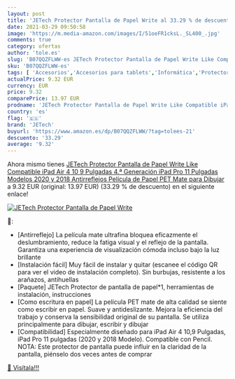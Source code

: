 ```yaml
---
layout: post
title: 'JETech Protector Pantalla de Papel Write al 33.29 % de descuento'
date: 2021-03-29 09:50:58
image: 'https://m.media-amazon.com/images/I/51oeFR1cksL._SL400_.jpg'
comments: true
category: ofertas
author: 'tole.es'
slug: 'B07QQZFLWW-es JETech Protector Pantalla de Papel Write Like Compatible...'
sku: 'B07QQZFLWW-es'
tags: [ 'Accesorios','Accesorios para tablets','Informática','Protectores de pantalla para tablets','ipad','jetech', ]
actualPrice: 9.32 EUR
currency: EUR
price: 9.32
comparePrice: 13.97 EUR
prodname: 'JETech Protector Pantalla de Papel Write Like Compatible iPad Air 4 10 9 Pulgadas  4.ª Generación   iPad Pro 11 Pulgadas  Modelos 2020 y 2018   Antirreflejos  Película de Papel PET Mate para Dibujar'
country: 'es'
flag: '🇪🇸'
brand: 'JETech'
buyurl: 'https://www.amazon.es/dp/B07QQZFLWW/?tag=tolees-21'
descuento: '33.29'
average: '9.32'
---
```


Ahora mismo tienes [JETech Protector Pantalla de Papel Write Like Compatible iPad Air 4 10 9 Pulgadas  4.ª Generación   iPad Pro 11 Pulgadas  Modelos 2020 y 2018   Antirreflejos  Película de Papel PET Mate para Dibujar](https://www.amazon.es/dp/B07QQZFLWW/?tag=tolees-21) a 9.32 EUR (original: 13.97 EUR) (33.29 %  de descuento) en el siguiente enlace!

[![JETech Protector Pantalla de Papel Write](https://m.media-amazon.com/images/I/51oeFR1cksL._SL400_.jpg)](https://www.amazon.es/dp/B07QQZFLWW/?tag=tolees-21)

🔎:

- [Antirreflejo] La película mate ultrafina bloquea eficazmente el deslumbramiento, reduce la fatiga visual y el reflejo de la pantalla. Garantiza una experiencia de visualización cómoda incluso bajo la luz brillante
- [Instalación fácil] Muy fácil de instalar y quitar (escanee el código QR para ver el video de instalación completo). Sin burbujas, resistente a los arañazos, antihuellas
- [Paquete] JETech Protector de pantalla de papel*1, herramientas de instalación, instrucciones
- [Como escritura en papel] La película PET mate de alta calidad se siente como escribir en papel. Suave y antideslizante. Mejora la eficiencia del trabajo y conserva la sensibilidad original de su pantalla. Se utiliza principalmente para dibujar, escribir y dibujar
- [Compatibilidad] Especialmente diseñado para iPad Air 4 10,9 Pulgadas, iPad Pro 11 pulgadas (2020 y 2018 Modelo). Compatible con Pencil. NOTA: Este protector de pantalla puede influir en la claridad de la pantalla, piénselo dos veces antes de comprar

[🛒 Visítala!!!](https://www.amazon.es/dp/B07QQZFLWW/?tag=tolees-21)
